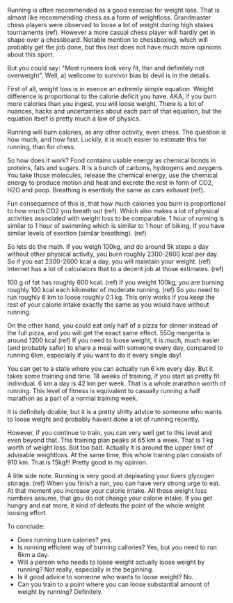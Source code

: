 Running is often recommended as a good exercise for weight loss. That is almost like recommending chess as a form of weightloss.
Grandmaster chess players were observed to loose a lot of weight during high stakes tournaments (ref). However a more casual chess player will hardly get in shape over a chessboard. Notable mention to chessboxing, which will probably get the job done, but this text does not have much more opinions about this sport.

But you could say: "Most runners look very fit, thin and definitely not overweight". Well, a) wellcome to survivor bias b) devil is in the details.

First of all, weight loss is in esence an extremly simple equation. Weight difference is proportional to the calorie deficit you have. AKA, if you burn more calories than you ingest, you will loose weight. 
There is a lot of nuances, hacks and uncertainties about each part of that equation, but the equation itself is pretty much a law of physics.

Running will burn calories, as any other activity, even chess. The question is how much, and how fast. Luckily, it is much easier to estimate this for running, than for chess. 

So how does it work? Food contains usable energy as chemical bonds in proteins, fats and sugars. It is a bunch of carbons, hydrogens and oxygens. You take those molecules, release the chemical energy, use the chemical energy to produce motion and heat and excrete the rest in form of CO2, H2O and poop.
Breathing is esentialy the same as cars exhaust (ref). 

Fun consequence of this is, that how much calories you burn is proportional to how much CO2 you breath out (ref). Which also makes a lot of physical activities associated with weight loss to be comparable. 1 hour of running is similar to 1 hour of swimming which is similar to 1 hour of biking, 
If you have similar levels of exertion (similar breathing). (ref)

So lets do the math.
If you weigh 100kg, and do around 5k steps a day without other physical activity, you burn roughly 2300-2600 kcal per day. So if you eat 2300-2600 kcal a day, you will maintain your weight. (ref)
Internet has a lot of calculators that to a decent job at those estimates. (ref)

100 g of fat has roughly 600 kcal. (ref)
If you weight 100kg, you are burning roughly 100 kcal each kilometer of moderate running. (ref)
So you need to run roughly 6 km to loose roughly 0.1 kg. This only works if you keep the rest of your calorie intake exactly the same as you would have without running. 

On the other hand, you could eat only half of a pizza for dinner instead of the full pizza, and you will get the exact same effect. 550g margerita is around 1200 kcal (ref)
If you need to loose weight, it is much, much easier (and probably safer) to share a meal with someone every day, compared to running 6km, especially if you want to do it every single day!

You can get to a state where you can actually run 6 km every day. But it takes some training and time. 18 weeks of training, if you start as pretty fit individual. 
6 km a day is 42 km per week. That is a whole marathon worth of running. This level of fitness is equivalent to casually running a half marathon as a part of a normal training week. 

It is definitely doable, but it is a pretty shitty advice to someone who wants to loose weight and probably havent done a lot of running recently. 

However, if you continue to train, you can very well get to this level and even beyond that. This training plan peaks at 65 km a week. That is 1 kg worth of weight loss. Bot too bad. Actually it is around the upper limit of advisable weightloss. 
At the same time, this whole training plan consists of 910 km. That is 15kg!!! Pretty good in my opinion.

A litle side note. Running is very good at depleating your livers glycogen storage. (ref) When you finish a run, you can have very strong urge to eat. At that moment you increase your calorie intake. All these weight loss numbers assume, that gou do not change your calorie intake. If you get hungry and eat more, it kind of defeats the point of the whole weight loosing effort.

To conclude: 
- Does running burn calories? yes. 
- Is running efficient way of burning callories? Yes, but you need to run 6km a day.
- Will a person who needs to loose weight actually loose weight by running? Not really, especially in the beginning. 
- Is it good advice to someone who wants to loose weight? No.
- Can you train to a point where you can loose substantial amount of weight by running? Definitely. 
